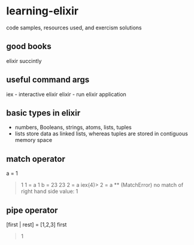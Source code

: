# learning-elixir
code samples, resources used, and exercism solutions

## good books
elixir succintly

## useful command args
iex - interactive elixir
elixir <filename> - run elixir application

## basic types in elixir
- numbers, Booleans, strings, atoms, lists, tuples
 - lists store data as linked lists, whereas tuples are stored in contiguous memory space

## match operator
a = 1
> 1
1 = a
> 1
b = 23
> 23
2 = a
iex(4)> 2 = a
** (MatchError) no match of right hand side value: 1

## pipe operator
[first | rest] = [1,2,3]
first
> 1